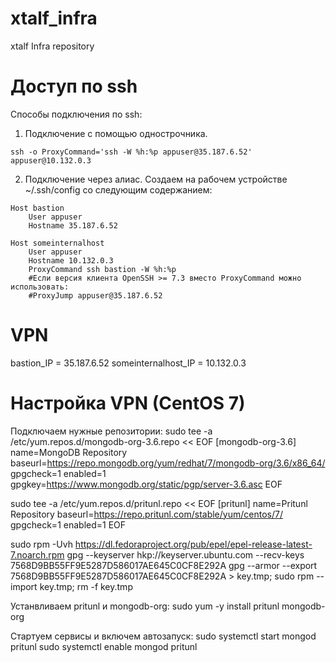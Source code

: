 # xtalf_infra
xtalf Infra repository

# Доступ по ssh

Способы подключения по ssh:
1. Подключение с помощью однострочника.
```
ssh -o ProxyCommand='ssh -W %h:%p appuser@35.187.6.52' appuser@10.132.0.3
```

2. Подключение через  алиас.
Создаем на рабочем устройстве ~/.ssh/config со следующим содержанием:

```
Host bastion
	User appuser
	Hostname 35.187.6.52

Host someinternalhost
	User appuser
	Hostname 10.132.0.3
	ProxyCommand ssh bastion -W %h:%p
	#Если версия клиента OpenSSH >= 7.3 вместо ProxyCommand можно использовать:
	#ProxyJump appuser@35.187.6.52
```

# VPN

bastion_IP = 35.187.6.52
someinternalhost_IP = 10.132.0.3

# Настройка VPN (CentOS 7)

Подключаем нужные репозитории:
sudo tee -a /etc/yum.repos.d/mongodb-org-3.6.repo << EOF
[mongodb-org-3.6]
name=MongoDB Repository
baseurl=https://repo.mongodb.org/yum/redhat/7/mongodb-org/3.6/x86_64/
gpgcheck=1
enabled=1
gpgkey=https://www.mongodb.org/static/pgp/server-3.6.asc
EOF

sudo tee -a /etc/yum.repos.d/pritunl.repo << EOF
[pritunl]
name=Pritunl Repository
baseurl=https://repo.pritunl.com/stable/yum/centos/7/
gpgcheck=1
enabled=1
EOF

sudo rpm -Uvh https://dl.fedoraproject.org/pub/epel/epel-release-latest-7.noarch.rpm
gpg --keyserver hkp://keyserver.ubuntu.com --recv-keys 7568D9BB55FF9E5287D586017AE645C0CF8E292A
gpg --armor --export 7568D9BB55FF9E5287D586017AE645C0CF8E292A > key.tmp; sudo rpm --import key.tmp; rm -f key.tmp

Устанвливаем pritunl и mongodb-org:
sudo yum -y install pritunl mongodb-org

Стартуем сервисы и включем автозапуск:
sudo systemctl start mongod pritunl
sudo systemctl enable mongod pritunl
